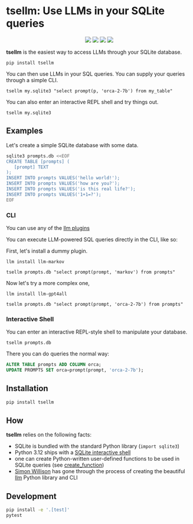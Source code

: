 # tsellm: Use LLMs in your SQLite queries

<p align="center">
<a href="https://pypi.org/project/tsellm/"><img src="https://img.shields.io/pypi/v/tsellm?label=PyPI"></a>
<a href="https://github.com/Florents-Tselai/tsellm/actions/workflows/test.yml?branch=mainline"><img src="https://github.com/Florents-Tselai/tsellm/actions/workflows/test.yml/badge.svg"></a>
<a href="https://codecov.io/gh/Florents-Tselai/tsellm"><img src="https://codecov.io/gh/Florents-Tselai/tsellm/branch/main/graph/badge.svg"></a>  
<a href="https://opensource.org/licenses/BSD license"><img src="https://img.shields.io/badge/BSD license-blue.svg"></a>

**tsellm** is the easiest way to access LLMs through your SQLite database.


```shell
pip install tsellm
```

You can then use LLMs in your SQL queries.
You can supply your queries through a simple CLI.
```shell
tsellm my.sqlite3 "select prompt(p, 'orca-2-7b') from my_table"
```

You can also enter an interactive REPL shell and try things out.

```shell
tsellm my.sqlite3
```

## Examples

Let's create a simple SQLite database with some data.

```bash
sqlite3 prompts.db <<EOF
CREATE TABLE [prompts] (
   [prompt] TEXT
);
INSERT INTO prompts VALUES('hello world!');
INSERT INTO prompts VALUES('how are you?');
INSERT INTO prompts VALUES('is this real life?');
INSERT INTO prompts VALUES('1+1=?');
EOF
```

### CLI

You can use any of the [llm plugins](https://llm.datasette.io/en/stable/plugins/directory.html)

You can execute LLM-powered SQL queries directly in the CLI, like so:

First, let's install a dummy plugin.

```shell
llm install llm-markov
```
```shell
tsellm prompts.db "select prompt(prompt, 'markov') from prompts"
```
Now let's try a more complex one, 

```shell
llm install llm-gpt4all
```

```shell
tsellm prompts.db "select prompt(prompt, 'orca-2-7b') from prompts"
```

### Interactive Shell

You can enter an interactive REPL-style shell to manipulate your database.

```shell
tsellm prompts.db
```

There you can do queries the normal way:
```sql
ALTER TABLE prompts ADD COLUMN orca;
UPDATE PROMPTS SET orca=prompt(prompt, 'orca-2-7b');
```


## Installation

```bash
pip install tsellm
```

## How

**tsellm** relies on the following facts:

* SQLite is bundled with the standard Python library (`import sqlite3`)
* Python 3.12 ships with a [SQLite interactive shell](https://docs.python.org/3/library/sqlite3.html#command-line-interface)
* one can create Python-written user-defined functions to be used in SQLite 
  queries (see [create_function](https://github.com/simonw/llm))
* [Simon Willison](https://github.com/simonw/) has gone through the process of 
  creating the beautiful [llm](https://github.com/simonw/llm) Python 
  library and CLI

## Development

```bash
pip install -e '.[test]'
pytest
```

